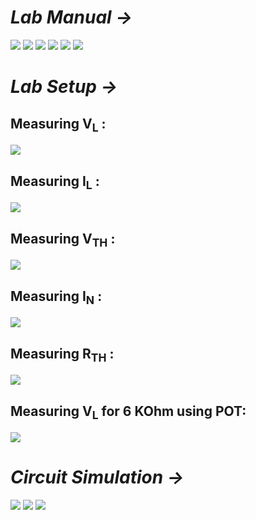 # *Lab Manual →*

<img src="PNGs/LAB_06 - Verification of Thevenin’s, Norton’s and Maximum Power-1.png">
<img src="PNGs/LAB_06 - Verification of Thevenin’s, Norton’s and Maximum Power-2.png">
<img src="PNGs/LAB_06 - Verification of Thevenin’s, Norton’s and Maximum Power-3.png">
<img src="PNGs/LAB_06 - Verification of Thevenin’s, Norton’s and Maximum Power-4.png">
<img src="PNGs/LAB_06 - Verification of Thevenin’s, Norton’s and Maximum Power-5.png">
<img src="PNGs/LAB_06 - Verification of Thevenin’s, Norton’s and Maximum Power-6.png">

# *Lab Setup →*

## Measuring V<sub>L</sub> :
<img src="PNGs/Verification of Thevenin's, Norton's and Maximum Power (1).png">

## Measuring I<sub>L</sub> :
<img src="PNGs/Verification of Thevenin's, Norton's and Maximum Power (2).png">

## Measuring V<sub>TH</sub> :
<img src="PNGs/Verification of Thevenin's, Norton's and Maximum Power (3).png">

## Measuring I<sub>N</sub> :
<img src="PNGs/Verification of Thevenin's, Norton's and Maximum Power (4).png">

## Measuring R<sub>TH</sub> :
<img src="PNGs/Verification of Thevenin's, Norton's and Maximum Power (5).png">

## Measuring V<sub>L</sub> for 6 KOhm using POT:
<img src="PNGs/Verification of Thevenin's, Norton's and Maximum Power (6).png">

# *Circuit Simulation →*

<img src="PNGs/LAB_Simulation_06 - Verification of Thevenin’s, Norton’s and Maximum Power I.png">
<img src="PNGs/LAB_Simulation_06 - Verification of Thevenin’s, Norton’s and Maximum Power II.png">
<img src="PNGs/LAB_Simulation_06 - Verification of Thevenin’s, Norton’s and Maximum Power III.png"
